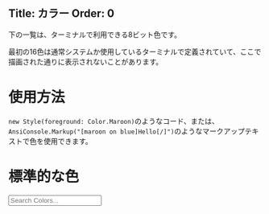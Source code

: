 Title: カラー
Order: 0
---

下の一覧は、ターミナルで利用できる8ビット色です。

最初の16色は通常システムか使用しているターミナルで定義されていて、ここで描画された通りに表示されないことがあります。

# 使用方法

`new Style(foreground: Color.Maroon)`のようなコード、または、`AnsiConsole.Markup("[maroon on blue]Hello[/]")`のようなマークアップテキストで色を使用できます。

# 標準的な色

<div class="input-group mb-3">
  <div class="input-group-prepend">
    <span class="input-group-text" id="basic-addon1">
        <i class="fas fa-search" aria-hidden="true"></i>
    </span>
  </div>
  <input
    class="form-control w-100 filter"
    data-table="color-results"
    type="text" placeholder="Search Colors..." autocomplete="off" 
    aria-label="Search Colors">
</div>

<?# ColorTable /?>

<script type="text/javascript" src="../assets/js/table-search.js"></script>
